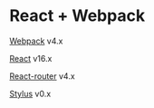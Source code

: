 # React + Webpack

[Webpack](https://webpack.js.org/concepts/) v4.x

[React](https://reactjs.org/) v16.x

[React-router](https://github.com/ReactTraining/react-router) v4.x

[Stylus](http://stylus-lang.com/) v0.x
